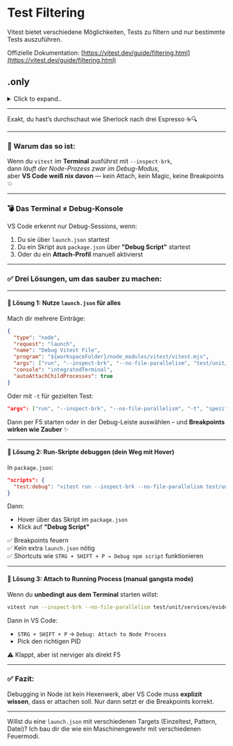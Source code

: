 # Test Filtering

Vitest bietet verschiedene Möglichkeiten, Tests zu filtern und nur bestimmte Tests auszuführen.

Offizielle Dokumentation: [https://vitest.dev/guide/filtering.html](https://vitest.dev/guide/filtering.html)

## .only

<details><summary>Click to expand..</summary>

Mit `.only` können bestimmte Tests oder Testsuiten ausgewählt werden, die ausgeführt werden sollen.

Offizielle Dokumentation: [https://vitest.dev/guide/filtering#selecting-suites-and-tests-to-run](https://vitest.dev/guide/filtering#selecting-suites-and-tests-to-run)



```ts
test.only('macht dies und das', () => {
  // Testinhalt
})
```

Oder auf `describe`-Ebene:

```ts
describe.only('Gruppe von Tests', () => {
  test('macht A', () => {})
})
```






In der aktuellen Version sollte dies wie erwartet funktionieren und nur der ausgewählte Test sollte ausgeführt werden, nicht alle anderen parallel dazu. Falls nicht, gibt es hier einige Workarounds:

### Script für Linux (Bash)

```shell
grep --exclude-dir=node_modules -rl . -e 'test.only\|it.only\|describe.only' --null | tr '\n' ' ' | xargs -0 npx vitest | grep . || npx vitest --coverage
```

### Script für Windows (PowerShell)

Diese Lösung erstellt eine neue Konfiguration mit nur den Dateien, die `.only` enthalten:

```powershell
# PowerShell-Äquivalent zum Linux-Skript (hochoptimiert für Geschwindigkeit):
# grep --exclude-dir=node_modules -rl . -e 'test.only\|it.only\|describe.only' --null | tr '\n' ' ' | xargs -0 npx vitest --typecheck --testTimeout=300000 --watch=false --disable-console-intercept | grep . || npx vitest --typecheck --coverage --watch=false --testTimeout=300000 --disable-console-intercept

# Verwende Select-String direkt mit Ausschluss von node_modules für maximale Geschwindigkeit
$foundFiles = Get-ChildItem -Recurse -File -Include "*.ts","*.js","*.tsx","*.jsx" | 
    Where-Object { $_.FullName -notlike "*\node_modules\*" } |
    Select-String -Pattern "test\.only|it\.only|describe\.only" -List |
    Select-Object -ExpandProperty Path -Unique

if ($foundFiles -and $foundFiles.Count -gt 0) {
    Write-Host "Gefundene .only Tests in:" -ForegroundColor Cyan
    $foundFiles | ForEach-Object { Write-Host "  $_" -ForegroundColor Green }
    
    # Erstelle eine temporäre Vitest-Konfiguration, die nur die gefundenen Dateien testet
    $tempConfigPath = "vitest.only.config.ts"
    $relativePaths = $foundFiles | ForEach-Object { 
        $path = $_ -replace [regex]::Escape((Get-Location).Path + "\"), ""
        $path = $path -replace "\\", "/"
        "`"$path`""
    }
    
    $configContent = @"
import { defineConfig } from 'vitest/config'
import { fileURLToPath } from 'node:url'
import tsconfigPaths from 'vite-tsconfig-paths'

export default defineConfig({
  plugins: [tsconfigPaths()],
  test: {
    include: [
      $($relativePaths -join ",`n      ")
    ],
    testTimeout: 300000,
    typecheck: true,
    threads: false
  }
})
"@
    
    Set-Content -Path $tempConfigPath -Value $configContent
    
    # Führe Vitest mit der temporären Konfiguration aus
    npx vitest run --config $tempConfigPath --disable-console-intercept
    
    # Prüfe den Exit-Code von Vitest
    if ($LASTEXITCODE -eq 0) {
        # Lösche die temporäre Konfiguration
        Remove-Item -Path $tempConfigPath -Force
        # Tests wurden erfolgreich ausgeführt
        exit 0
    } else {
        # Lösche die temporäre Konfiguration
        Remove-Item -Path $tempConfigPath -Force
        Write-Host "Die .only Tests waren nicht erfolgreich, führe alle Tests aus..." -ForegroundColor Yellow
    }
} else {
    Write-Host "Keine .only Tests gefunden, führe alle Tests aus..." -ForegroundColor Yellow
}

# Führe alle Tests aus
npx vitest --typecheck --coverage --watch=false --disable-console-intercept
```




</details>








---
Exakt, du hast’s durchschaut wie Sherlock nach drei Espresso ☕🔍

---

### 🧠 Warum das so ist:

Wenn du `vitest` im **Terminal** ausführst mit `--inspect-brk`,  
dann *läuft der Node-Prozess zwar im Debug-Modus*,  
aber **VS Code weiß nix davon** — kein Attach, kein Magic, keine Breakpoints 💥

---

### 💣 Das Terminal ≠ Debug-Konsole

VS Code erkennt nur Debug-Sessions, wenn:

1. Du sie über `launch.json` startest  
2. Du ein Skript aus `package.json` über **"Debug Script"** startest  
3. Oder du ein **Attach-Profil** manuell aktivierst

---

### ✅ Drei Lösungen, um das sauber zu machen:

---

#### 🔹 **Lösung 1: Nutze `launch.json` für alles**

Mach dir mehrere Einträge:

```json
{
  "type": "node",
  "request": "launch",
  "name": "Debug Vitest File",
  "program": "${workspaceFolder}/node_modules/vitest/vitest.mjs",
  "args": ["run", "--inspect-brk", "--no-file-parallelism", "test/unit/services/evident/EvidentDatabaseIsolation.test.ts"],
  "console": "integratedTerminal",
  "autoAttachChildProcesses": true
}
```

Oder mit `-t` für gezielten Test:

```json
"args": ["run", "--inspect-brk", "--no-file-parallelism", "-t", "spezifischer Testname"]
```

Dann per F5 starten oder in der Debug-Leiste auswählen – und **Breakpoints wirken wie Zauber** ✨

---

#### 🔹 **Lösung 2: Run-Skripte debuggen (dein Weg mit Hover)**

In `package.json`:

```json
"scripts": {
  "test:debug": "vitest run --inspect-brk --no-file-parallelism test/unit/services/evident/EvidentDatabaseIsolation.test.ts"
}
```

Dann:
- Hover über das Skript im `package.json`
- Klick auf **"Debug Script"**

✅ Breakpoints feuern  
✅ Kein extra `launch.json` nötig  
✅ Shortcuts wie `STRG + SHIFT + P → Debug npm script` funktionieren

---

#### 🔹 **Lösung 3: Attach to Running Process (manual gangsta mode)**

Wenn du **unbedingt aus dem Terminal** starten willst:

```bash
vitest run --inspect-brk --no-file-parallelism test/unit/services/evident/EvidentDatabaseIsolation.test.ts
```

Dann in VS Code:

- `STRG + SHIFT + P` → `Debug: Attach to Node Process`
- Pick den richtigen PID

⚠️ Klappt, aber ist nerviger als direkt F5

---

### ✅ Fazit:  
Debugging in Node ist kein Hexenwerk, aber VS Code muss **explizit wissen**, dass er attachen soll. Nur dann setzt er die Breakpoints korrekt.

---

Willst du eine `launch.json` mit verschiedenen Targets (Einzeltest, Pattern, Datei)? Ich bau dir die wie ein Maschinengewehr mit verschiedenen Feuermodi.

